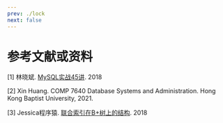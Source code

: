 ```yaml
---
prev: ./lock
next: false
---
```


# 参考文献或资料
[1] 林晓斌. [MySQL实战45讲](https://time.geekbang.org/column/intro/139). 2018  

[2] Xin Huang. COMP 7640 Database Systems and Administration. Hong Kong Baptist University, 2021.   

[3] Jessica程序猿. [联合索引在B+树上的结构](https://www.cnblogs.com/wuchanming/p/9185661.html). 2018